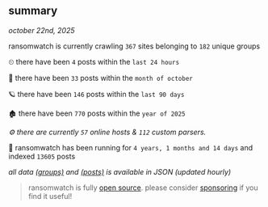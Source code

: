 
## summary
_october 22nd, 2025_

ransomwatch is currently crawling `367` sites belonging to `182` unique groups

⏲ there have been `4` posts within the `last 24 hours`

🦈 there have been `33` posts within the `month of october`

🪐 there have been `146` posts within the `last 90 days`

🏚 there have been `770` posts within the `year of 2025`

_⚙️ there are currently `57` online hosts & `112` custom parsers._

🦕 ransomwatch has been running for `4 years, 1 months and 14 days` and indexed `13605` posts

_all data  [(groups)](http://ransomwhat.telemetry.ltd/groups) and [(posts)](http://ransomwhat.telemetry.ltd/posts) is available in JSON (updated hourly)_

> ransomwatch is fully [open source](https://github.com/joshhighet/ransomwatch#ransomwatch--). please consider [sponsoring](https://github.com/sponsors/joshhighet) if you find it useful!
